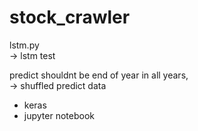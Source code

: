# stock_crawler

lstm.py  
-> lstm test

predict shouldnt be end of year in all years,   
-> shuffled predict data

* keras
* jupyter notebook

